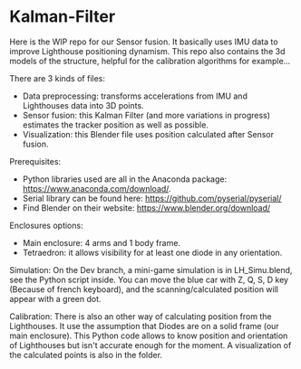 # Kalman-Filter

Here is the WIP repo for our Sensor fusion. It basically uses IMU data to improve Lighthouse positioning dynamism.
This repo also contains the 3d models of the structure, helpful for the calibration algorithms for example...

There are 3 kinds of files:
  - Data preprocessing: transforms accelerations from IMU and Lighthouses data into 3D points.
  - Sensor fusion: this Kalman Filter (and more variations in progress) estimates the tracker position as well as possible.
  - Visualization: this Blender file uses position calculated after Sensor fusion.
  
Prerequisites:
  - Python libraries used are all in the Anaconda package: https://www.anaconda.com/download/.
  - Serial library can be found here: https://github.com/pyserial/pyserial/
  - Find Blender on their website: https://www.blender.org/download/
  
Enclosures options:
  - Main enclosure: 4 arms and 1 body frame.
  - Tetraedron: it allows visibility for at least one diode in any orientation.
  
Simulation:
On the Dev branch, a mini-game simulation is in LH_Simu.blend, see the Python script inside.
You can move the blue car with Z, Q, S, D key (Because of french keyboard), and the scanning/calculated position will appear with a green dot.

Calibration:
  There is also an other way of calculating position from the Lighthouses. It use the assumption that Diodes are on a solid frame (our main enclosure). This Python code allows to know position and orientation of Lighthouses but isn't accurate enough for the moment. A visualization of the calculated points is also in the folder.
